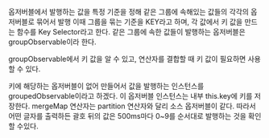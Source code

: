 옵저버블에서 발행하는 값을 특정 기준을 정해 같은 그룹에 속해있는 값들의 각각의 옵저버블로 묶어서 발행
이때 그룹을 묶는 기준을 KEY라고 하며, 각 값에서 키 값을 만드는 함수를 Key Selector라고 한다. 같은 그룹에 속한 값들이 발행하는 옵저버블은
 groupObservable이라 한다.

groupObservable에서 키 값을 알 수 있고, 연산자를 결합할 때 키 값이 필요하면 사용할 수 있다.

키에 해당하는 옵저버블이 없어 만들어서 값을 발행하는 인스턴스를 groupedObservable이라고 하겠다.
이 옵저버블 인스턴스는 내부 this.key에 키를 저장한다.
mergeMap 연산자는 partition 연산자와 달리 소스 옵저버블이 같다. 따라서 어떤 글자를 출력하든 괄호 뒤의 값은 500ms마다 0~9를 순서대로 발행하는 것을 확인 할 수있다.
